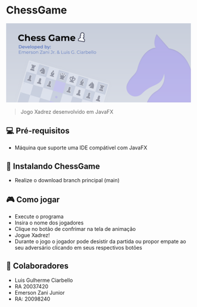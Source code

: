 # ChessGame
<img src="BannerChessGame.svg" alt="BannerChessGame">

>Jogo Xadrez desenvolvido em JavaFX

## 💻 **Pré-requisitos**
* Máquina que suporte uma IDE compátivel com JavaFX

## 🚀 Instalando ChessGame
* Realize o download branch principal (main)

## 🎮 **Como jogar**
* Execute o programa
* Insira o nome dos jogadores
* Clique no botão de confrimar na tela de animação
* Jogue Xadrez!
* Durante o jogo o jogador pode desistir da partida ou propor empate ao seu adversário clicando em seus respectivos botões

## 🤝 **Colaboradores**
* Luis Gulherme Ciarbello
* RA 20037420
* Emerson Zani Junior
* RA: 20098240
